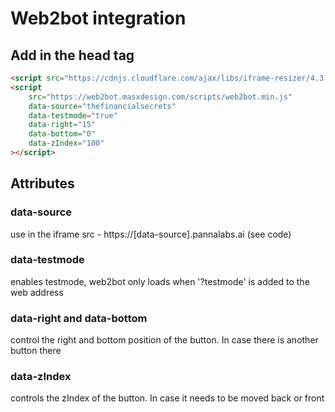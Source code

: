 # Web2bot integration

## Add in the head tag
```html
<script src="https://cdnjs.cloudflare.com/ajax/libs/iframe-resizer/4.3.2/iframeResizer.min.js"></script>
<script 
	src="https://web2bot.masxdesign.com/scripts/web2bot.min.js"
	data-source="thefinancialsecrets"
	data-testmode="true"
	data-right="15"
	data-bottom="0"
	data-zIndex="100"
></script>
```

## Attributes
### data-source
use in the iframe src - https://[data-source].pannalabs.ai (see code)

### data-testmode
enables testmode, web2bot only loads when '?testmode' is added to the web address

### data-right and data-bottom
control the right and bottom position of the button. In case there is another button there

### data-zIndex
controls the zIndex of the button. In case it needs to be moved back or front


